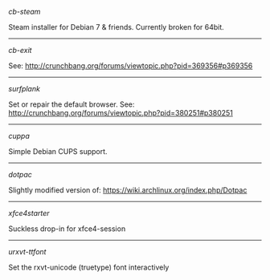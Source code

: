 *cb-steam*

Steam installer for Debian 7 & friends. Currently broken for 64bit.

----

*cb-exit*

See: http://crunchbang.org/forums/viewtopic.php?pid=369356#p369356

----

*surfplank*

Set or repair the default browser. See: http://crunchbang.org/forums/viewtopic.php?pid=380251#p380251

----

*cuppa*

Simple Debian CUPS support.

----

*dotpac*

Slightly modified version of: https://wiki.archlinux.org/index.php/Dotpac

----

*xfce4starter*

Suckless drop-in for xfce4-session

----

*urxvt-ttfont*

Set the rxvt-unicode (truetype) font interactively
